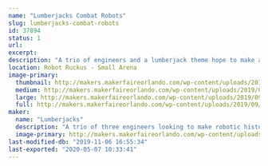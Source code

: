 ```yaml
---
name: "Lumberjacks Combat Robots"
slug: lumberjacks-combat-robots
id: 37894
status: 1
url: 
excerpt:
description: "A trio of engineers and a lumberjack theme hope to make an impact at Robot Ruckus!"
location: Robot Ruckus - Small Arena
image-primary:
  thumbnail: http://makers.makerfaireorlando.com/wp-content/uploads/2019/09/vert3armor1-150x150.jpg
  medium: http://makers.makerfaireorlando.com/wp-content/uploads/2019/09/vert3armor1-300x232.jpg
  large: http://makers.makerfaireorlando.com/wp-content/uploads/2019/09/vert3armor1-1024x791.jpg
  full: http://makers.makerfaireorlando.com/wp-content/uploads/2019/09/vert3armor1.jpg
maker:
  name: "Lumberjacks"
  description: "A trio of three engineers looking to make robotic history"
  image-primary: http://makers.makerfaireorlando.com/wp-content/uploads/2019/11/lumberjacks.jpg
last-modified-db: "2019-11-06 16:55:34"
last-exported: "2020-05-07 10:33:41"
---
```

